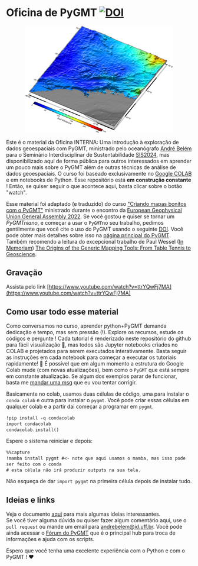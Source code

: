   
# Oficina de PyGMT [![DOI](https://zenodo.org/badge/821008814.svg)](https://zenodo.org/doi/10.5281/zenodo.12701582)

<p align="center">
  <img src="Datasets/3D_sample.png" alt="Descrição da Imagem" width="400">
</p>


Este é o material da Oficina INTERNA: Uma introdução à exploração de dados geoespaciais com PyGMT, ministrado pelo oceanógrafo [André Belém](https://github.com/andrebelem) para o Seminário Interdisciplinar de Sustentabilidade [SIS2024](https://www.even3.com.br/sis-2024/), mas disponibilizado aqui de forma pública para outros interessados em aprender um pouco mais sobre o PyGMT além de outras técnicas de análise de dados geoespaciais. O curso foi baseado exclusivamente no [Google COLAB](https://colab.google/) e em notebooks de Python. Esse repositório está **em construção constante** ! Então, se quiser seguir o que acontece aqui, basta clicar sobre o botão "watch".

Esse material foi adaptado (e traduzido) do curso ["Criando mapas bonitos com o PyGMT"](https://www.generic-mapping-tools.org/egu22pygmt/intro.html) ministrado durante o encontro da [European Geophysical Union General Assembly 2022](https://www.egu22.eu/). Se você gostou e quiser se tornar um *PyGMTniano*, e começar a usar o `PyGMT`no seu trabalho, pedimos gentilmente que você cite o uso do PyGMT usando o seguinte [DOI](https://doi.org/10.5281/zenodo.11062720). Você pode obter mais detalhes sobre isso na [página principal do PyGMT](https://www.pygmt.org/dev/index.html). Também recomendo a leitura do excepcional trabalho de Paul Wessel ([In Memoriam](https://www.soest.hawaii.edu/soestwp/announce/news/in-memoriam-pal-wessel/)) [The Origins of the Generic Mapping Tools: From Table Tennis to Geoscience](https://agupubs.onlinelibrary.wiley.com/doi/10.1029/2023CN000231). 

## Gravação
Assista pelo link [https://www.youtube.com/watch?v=ttrYQwFj7MA](https://www.youtube.com/watch?v=ttrYQwFj7MA)

## Como usar todo esse material

Como conversamos no curso, aprender python+PyGMT demanda dedicação e tempo, mas sem pressão (!). Explore os recursos, estude os códigos e pergunte ! Cada tutorial é renderizado neste repositório do github para fácil visualização 👀, mas todos são Jupyter notebooks criados no COLAB e projetados para serem executados interativamente. Basta seguir as instruções em cada notebook para começar a executar os tutoriais rapidamente! 🚀 É possível que em algum momento a estrutura do Google Colab mude (com novas atualizações), bem como o `PyGMT` que está sempre em constante atualização. Se algum dos exemplos parar de funcionar, basta me [mandar uma msg](mailto:andrebelem@id.uff.br) que eu vou tentar corrigir.

Basicamente no colab, usamos duas células de código, uma para instalar o `conda colab` e outra para instalar o `pygmt`. Você pode criar essas células em qualquer colab e a partir dai começar a programar em `pygmt`.

```
!pip install -q condacolab
import condacolab
condacolab.install()
```
Espere o sistema reiniciar e depois:
```
%%capture
!mamba install pygmt #<- note que aqui usamos o mamba, mas isso pode ser feito com o conda
# esta célula não irá produzir outputs na sua tela.
```
Não esqueça de dar `import pygmt` na primeira célula depois de instalar tudo.

## Ideias e links

Veja o documento [aqui]([Datasets/](https://github.com/andrebelem/Oficina_PyGMT/blob/main/Links%20Ideias%20Dados%20e%20outros%20materiais.md)) para mais algumas ideias interessantes.<br>
Se você tiver alguma dúvida ou quiser fazer algum comentário aqui, use o `pull request` ou mande um email para [andrebelem@id.uff.br](mailto:andrebelem@id.uff.br). Você pode ainda acessar o [Fórum do PyGMT](https://forum.generic-mapping-tools.org/) que é o principal hub para troca de informações e ajuda com os scripts.

Espero que você tenha uma excelente experiência com o Python e com o PyGMT ! ❤️

